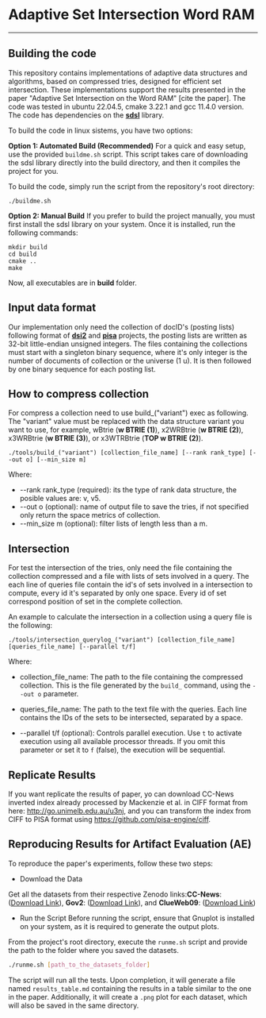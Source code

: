 # Adaptive Set Intersection Word RAM
--------
## Building the code
This repository contains implementations of adaptive data structures and algorithms, based on compressed tries, designed for efficient set intersection. These implementations support the results presented in the paper "Adaptive Set Intersection on the Word RAM" [cite the paper].
The code was tested in ubuntu 22.04.5, cmake 3.22.1 and gcc 11.4.0 version. The code has dependencies on the [**sdsl**](https://github.com/simongog/sdsl-lite) library.

To build the code in linux sistems, you have two options:

**Option 1: Automated Build (Recommended)**
For a quick and easy setup, use the provided `buildme.sh` script. This script takes care of downloading the sdsl library directly into the build directory, and then it compiles the project for you.

To build the code, simply run the script from the repository's root directory:

    ./buildme.sh
    

**Option 2: Manual Build**
If you prefer to build the project manually, you must first install the sdsl library on your system. Once it is installed, run the following commands:

    mkdir build
    cd build
    cmake ..
    make

Now, all executables are in **build** folder.

## Input data format
Our implementation only need the collection of docID's (posting lists) following format of [**dsi2**](https://github.com/ot/ds2i) and [**pisa**](https://github.com/pisa-engine/pisa) projects, the posting lists are written as 32-bit little-endian unsigned integers. The files containing the collections must start with a singleton binary sequence, where it's only integer is the number of documents of collection or the universe (1 u). It is then followed by one binary sequence for each posting list. 

## How to compress collection
For compress a collection need to use build_("variant") exec as following. The "variant" value must be replaced with the data structure variant you want to use, for example, wBtrie (**w BTRIE (1)**), x2WRBtrie (**w BTRIE (2)**), x3WRBtrie (**w BTRIE (3)**), or x3WTRBtrie (**TOP w BTRIE (2)**).

    ./tools/build_("variant") [collection_file_name] [--rank rank_type] [--out o] [--min_size m]
Where:
* --rank rank_type (required): its the type of rank data structure, the posible values are: v, v5.
* --out o (optional): name of output file to save the tries, if not specified only return the space metrics of collection.
* --min_size m (optional): filter lists of length less than a m.

## Intersection
For test the intersection of the tries, only need the file containing the collection compressed and a file with lists of sets involved in a query. The each line of queries file contain the id's of sets involved in a intersection to compute, every id it's separated by only one space. Every id of set correspond position of set in the complete collection.

An example to calculate the intersection in a collection using a query file is the following:

    ./tools/intersection_querylog_("variant") [collection_file_name] [queries_file_name] [--parallel t/f]
    
Where:
* collection_file_name: The path to the file containing the compressed collection. This is the file generated by the `build_` command, using the `--out o` parameter.

* queries_file_name: The path to the text file with the queries. Each line contains the IDs of the sets to be intersected, separated by a space.

* --parallel t/f (optional): Controls parallel execution. Use `t` to activate execution using all available processor threads. If you omit this parameter or set it to `f` (false), the execution will be sequential.
    
## Replicate Results
If you want replicate the results of paper, yo can download CC-News inverted index already processed by Mackenzie et al. in CIFF format from here: <http://go.unimelb.edu.au/u3nj>, and you can transform the index from CIFF to PISA format using <https://github.com/pisa-engine/ciff>.

## Reproducing Results for Artifact Evaluation (AE)
To reproduce the paper's experiments, follow these two steps:

* Download the Data
<!-- Get all the datasets from this link: https://zenodo.org/records/17166013/files/cc-news_4096.zip?download=1, https://zenodo.org/records/17153716/files/gov2.zip?download=1 and https://zenodo.org/records/17153716/files/clueweb09.zip?download=1 -->

Get all the datasets from their respective Zenodo links:**CC-News**: ([Download Link](https://zenodo.org/records/17166013/files/cc-news_4096.zip?download=1)), **Gov2**: ([Download Link](https://zenodo.org/records/17153716/files/gov2.zip?download=1)), and **ClueWeb09**: ([Download Link](https://zenodo.org/records/17153716/files/clueweb09.zip?download=1))

* Run the Script
Before running the script, ensure that Gnuplot is installed on your system, as it is required to generate the output plots.

From the project's root directory, execute the `runme.sh` script and provide the path to the folder where you saved the datasets.


```bash
./runme.sh [path_to_the_datasets_folder]
```

The script will run all the tests. Upon completion, it will generate a file named `results_table.md` containing the results in a table similar to the one in the paper. Additionally, it will create a `.png` plot for each dataset, which will also be saved in the same directory.






